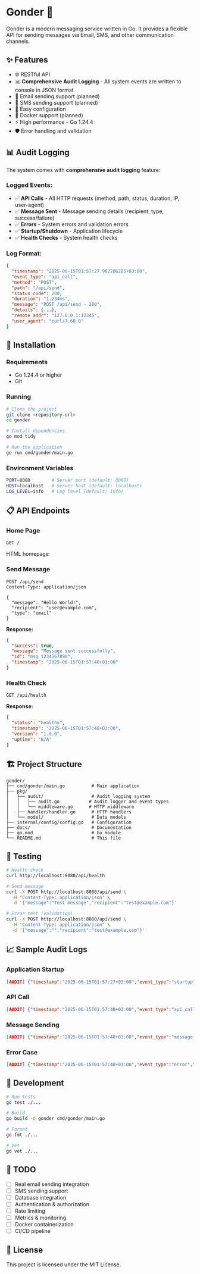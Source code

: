 # Gonder 🚀

Gonder is a modern messaging service written in Go. It provides a flexible API for sending messages via Email, SMS, and other communication channels.

## ✨ Features

- 🌐 RESTful API
- 📊 **Comprehensive Audit Logging** - All system events are written to console in JSON format
- 📧 Email sending support (planned)
- 📱 SMS sending support (planned)
- 🔧 Easy configuration
- 🐳 Docker support (planned)
- ⚡ High performance - Go 1.24.4
- 🛡️ Error handling and validation

## 📊 Audit Logging

The system comes with **comprehensive audit logging** feature:

### Logged Events:
- ✅ **API Calls** - All HTTP requests (method, path, status, duration, IP, user-agent)
- ✅ **Message Sent** - Message sending details (recipient, type, success/failure)
- ✅ **Errors** - System errors and validation errors
- ✅ **Startup/Shutdown** - Application lifecycle
- ✅ **Health Checks** - System health checks

### Log Format:
```json
{
  "timestamp": "2025-06-15T01:57:27.982286285+03:00",
  "event_type": "api_call",
  "method": "POST",
  "path": "/api/send",
  "status_code": 200,
  "duration": "1.234ms", 
  "message": "POST /api/send - 200",
  "details": {...},
  "remote_addr": "127.0.0.1:12345",
  "user_agent": "curl/7.68.0"
}
```

## 🚀 Installation

### Requirements
- Go 1.24.4 or higher
- Git

### Running

```bash
# Clone the project
git clone <repository-url>
cd gonder

# Install dependencies
go mod tidy

# Run the application
go run cmd/gonder/main.go
```

### Environment Variables
```bash
PORT=8080        # Server port (default: 8080)
HOST=localhost   # Server host (default: localhost) 
LOG_LEVEL=info   # Log level (default: info)
```

## 📋 API Endpoints

### Home Page
```
GET /
```
HTML homepage

### Send Message
```
POST /api/send
Content-Type: application/json

{
  "message": "Hello World!",
  "recipient": "user@example.com",
  "type": "email"
}
```

**Response:**
```json
{
  "success": true,
  "message": "Message sent successfully",
  "id": "msg_1234567890",
  "timestamp": "2025-06-15T01:57:48+03:00"
}
```

### Health Check
```
GET /api/health
```

**Response:**
```json
{
  "status": "healthy",
  "timestamp": "2025-06-15T01:57:48+03:00",
  "version": "1.0.0",
  "uptime": "N/A"
}
```

## 🏗️ Project Structure

```
gonder/
├── cmd/gonder/main.go          # Main application
├── pkg/
│   ├── audit/                  # Audit logging system
│   │   ├── audit.go           # Audit logger and event types
│   │   └── middleware.go      # HTTP middleware
│   ├── handler/handler.go      # HTTP handlers
│   └── model/                  # Data models
├── internal/config/config.go   # Configuration
├── docs/                       # Documentation
├── go.mod                      # Go module
└── README.md                   # This file
```

## 🧪 Testing

```bash
# Health check
curl http://localhost:8080/api/health

# Send message
curl -X POST http://localhost:8080/api/send \
  -H "Content-Type: application/json" \
  -d '{"message":"Test message","recipient":"test@example.com"}'

# Error test (validation)
curl -X POST http://localhost:8080/api/send \
  -H "Content-Type: application/json" \
  -d '{"message":"","recipient":"test@example.com"}'
```

## 📈 Sample Audit Logs

### Application Startup
```json
[AUDIT] {"timestamp":"2025-06-15T01:57:27+03:00","event_type":"startup","message":"Gonder application started - Port: 8080","details":{"host":"localhost","log_level":"info","version":"1.0.0"}}
```

### API Call
```json
[AUDIT] {"timestamp":"2025-06-15T01:57:48+03:00","event_type":"api_call","method":"POST","path":"/api/send","status_code":200,"duration":"2.1ms","message":"POST /api/send - 200","details":{"content_type":"application/json","content_length":75},"remote_addr":"127.0.0.1:45678","user_agent":"curl/7.68.0"}
```

### Message Sending
```json
[AUDIT] {"timestamp":"2025-06-15T01:57:48+03:00","event_type":"message_sent","message":"Message sent: email -> demo@example.com (ID: msg_1749941868)","details":{"recipient":"demo@example.com","message_type":"email","message_id":"msg_1749941868","success":true,"extra":{"message_length":25,"message_preview":"Audit log demo message"}}}
```

### Error Case
```json
[AUDIT] {"timestamp":"2025-06-15T01:57:48+03:00","event_type":"error","message":"Error in Validation error in Send endpoint: message field is empty","error":"message field is empty","details":{"request":{"message":"","recipient":"demo@example.com","type":"email"}}}
```

## 🔧 Development

```bash
# Run tests
go test ./...

# Build
go build -o gonder cmd/gonder/main.go

# Format
go fmt ./...

# Vet
go vet ./...
```

## 📝 TODO

- [ ] Real email sending integration
- [ ] SMS sending support
- [ ] Database integration
- [ ] Authentication & authorization
- [ ] Rate limiting
- [ ] Metrics & monitoring
- [ ] Docker containerization
- [ ] CI/CD pipeline

## 📄 License

This project is licensed under the MIT License.